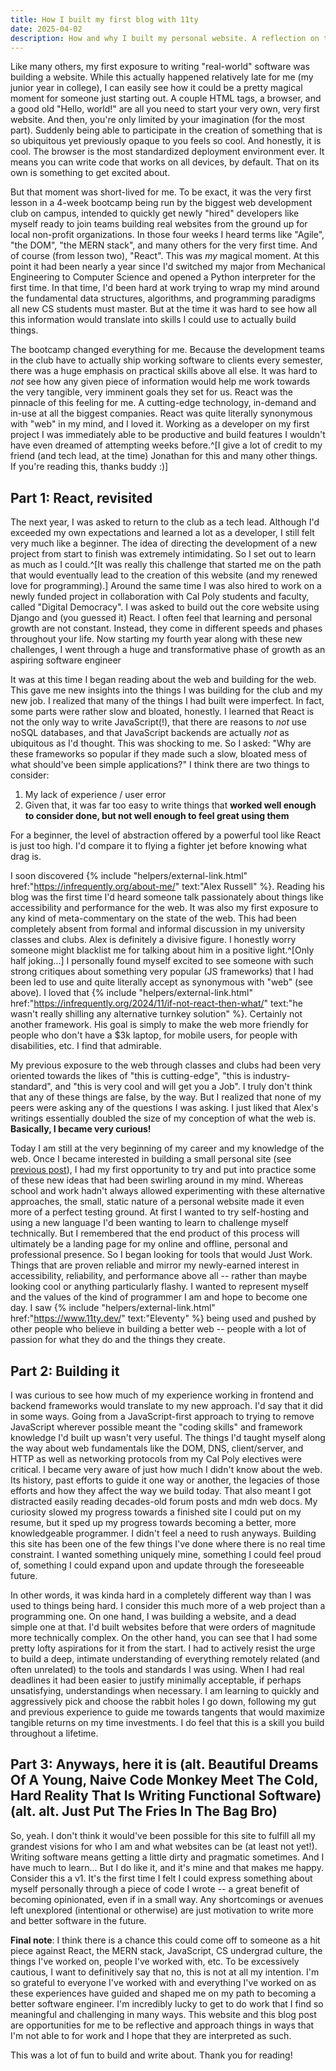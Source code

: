 ```yaml
---
title: How I built my first blog with 11ty
date: 2025-04-02
description: How and why I built my personal website. A reflection on the process and all the choices I made, intentional or otherwise.
---
```


Like many others, my first exposure to writing "real-world" software was building a website. While this actually happened relatively late for me (my junior year in college), I can easily see how it could be a pretty magical moment for someone just starting out. A couple HTML tags, a browser, and a good old "Hello, world!" are all you need to start your very own, very first website. And then, you're only limited by your imagination (for the most part). Suddenly being able to participate in the creation of something that is so ubiquitous yet previously opaque to you feels so cool. And honestly, it is cool. The browser is the most standardized deployment environment ever. It means you can write code that works on all devices, by default. That on its own is something to get excited about.

But that moment was short-lived for me. To be exact, it was the very first lesson in a 4-week bootcamp being run by the biggest web development club on campus, intended to quickly get newly "hired" developers like myself ready to join teams building real websites from the ground up for local non-profit organizations. In those four weeks I heard terms like "Agile", "the DOM", "the MERN stack", and many others for the very first time. And of course (from lesson two), "React". This was _my_ magical moment. At this point it had been nearly a year since I'd switched my major from Mechanical Engineering to Computer Science and opened a Python interpreter for the first time. In that time, I'd been hard at work trying to wrap my mind around the fundamental data structures, algorithms, and programming paradigms all new CS students must master. But at the time it was hard to see how all this information would translate into skills I could use to actually build things.

The bootcamp changed everything for me. Because the development teams in the club have to actually ship working software to clients every semester, there was a huge emphasis on practical skills above all else. It was hard to _not_ see how any given piece of information would help me work towards the very tangible, very imminent goals they set for us. React was the pinnacle of this feeling for me. A cutting-edge technology, in-demand and in-use at all the biggest companies. React was quite literally synonymous with "web" in my mind, and I loved it. Working as a developer on my first project I was immediately able to be productive and build features I wouldn't have even dreamed of attempting weeks before.^[I give a lot of credit to my friend (and tech lead, at the time) Jonathan for this and many other things. If you're reading this, thanks buddy :)]

## Part 1: React, revisited

The next year, I was asked to return to the club as a tech lead. Although I'd exceeded my own expectations and learned a lot as a developer, I still felt very much like a beginner. The idea of directing the development of a new project from start to finish was extremely intimidating. So I set out to learn as much as I could.^[It was really this challenge that started me on the path that would eventually lead to the creation of this website (and my renewed love for programming).] Around the same time I was also hired to work on a newly funded project in collaboration with Cal Poly students and faculty, called "Digital Democracy". I was asked to build out the core website using Django and (you guessed it) React. I often feel that learning and personal growth are not constant. Instead, they come in different speeds and phases throughout your life. Now starting my fourth year along with these new challenges, I went through a huge and transformative phase of growth as an aspiring software engineer

It was at this time I began reading about the web and building for the web. This gave me new insights into the things I was building for the club and my new job. I realized that many of the things I had built were imperfect. In fact, some parts were rather slow and bloated, honestly. I learned that React is not the only way to write JavaScript(!), that there are reasons to _not_ use noSQL databases, and that JavaScript backends are actually _not_ as ubiquitous as I'd thought. This was shocking to me. So I asked: "Why are these frameworks so popular if they made such a slow, bloated mess of what should've been simple applications?" I think there are two things to consider:
1. My lack of experience / user error
2. Given that, it was far too easy to write things that **worked well enough to consider done, but not well enough to feel great using them**

For a beginner, the level of abstraction offered by a powerful tool like React is just too high. I'd compare it to flying a fighter jet before knowing what drag is.

I soon discovered {% include "helpers/external-link.html" href:"https://infrequently.org/about-me/" text:"Alex Russell" %}. Reading his blog was the first time I'd heard someone talk passionately about things like accessibility and performance for the web. It was also my first exposure to any kind of meta-commentary on the state of the web. This had been completely absent from formal and informal discussion in my university classes and clubs. Alex is definitely a divisive figure. I honestly worry someone might blacklist me for talking about him in a positive light.^[Only half joking...] I personally found myself excited to see someone with such strong critiques about something very popular (JS frameworks) that I had been led to use and quite literally accept as synonymous with "web" (see above).
I loved that {% include "helpers/external-link.html" href:"https://infrequently.org/2024/11/if-not-react-then-what/" text:"he wasn't really shilling any alternative turnkey solution" %}. Certainly not another framework. His goal is simply to make the web more friendly for people who don't have a $3k laptop, for mobile users, for people with disabilities, etc. I find that admirable.

My previous exposure to the web through classes and clubs had been very oriented towards the likes of "this is cutting-edge", "this is industry-standard", and "this is very cool and will get you a Job". I truly don't think that any of these things are false, by the way. But I realized that none of my peers were asking any of the questions I was asking. I just liked that Alex's writings essentially doubled the size of my conception of what the web is. **Basically, I became very curious!**

Today I am still at the very beginning of my career and my knowledge of the web. Once I became interested in building a small personal site (see [previous post](/blog/collecting-and-hobbies/)), I had my first opportunity to try and put into practice some of these new ideas that had been swirling around in my mind. Whereas school and work hadn't always allowed experimenting with these alternative approaches, the small, static nature of a personal website made it even more of a perfect testing ground. At first I wanted to try self-hosting and using a new language I'd been wanting to learn to challenge myself technically. But I remembered that the end product of this process will ultimately be a landing page for my online and offline, personal and professional presence. So I began looking for tools that would Just Work. Things that are proven reliable and mirror my newly-earned interest in accessibility, reliability, and performance above all -- rather than maybe looking cool or anything particularly flashy. I wanted to represent myself and the values of the kind of programmer I am and hope to become one day. I saw {% include "helpers/external-link.html" href:"https://www.11ty.dev/" text:"Eleventy" %} being used and pushed by other people who believe in building a better web -- people with a lot of passion for what they do and the things they create.

## Part 2: Building it

I was curious to see how much of my experience working in frontend and backend frameworks would translate to my new approach. I'd say that it did in some ways. Going from a JavaScript-first approach to trying to remove JavaScript wherever possible meant the "coding skills" and framework knowledge I'd built up wasn't very useful. The things I'd taught myself along the way about web fundamentals like the DOM, DNS, client/server, and HTTP as well as networking protocols from my Cal Poly electives were critical. I became very aware of just how much I didn't know about the web. Its history, past efforts to guide it one way or another, the legacies of those efforts and how they affect the way we build today. That also meant I got distracted easily reading decades-old forum posts and mdn web docs. My curiosity slowed my progress towards a finished site I could put on my resume, but it sped up my progress towards becoming a better, more knowledgeable programmer. I didn't feel a need to rush anyways. Building this site has been one of the few things I've done where there is no real time constraint. I wanted something uniquely mine, something I could feel proud of, something I could expand upon and update through the foreseeable future.

In other words, it was kinda hard in a completely different way than I was used to things being hard. I consider this much more of a web project than a programming one. On one hand, I was building a website, and a dead simple one at that. I'd built websites before that were orders of magnitude more technically complex. On the other hand, you can see that I had some pretty lofty aspirations for it from the start. I had to actively resist the urge to build a deep, intimate understanding of everything remotely related (and often unrelated) to the tools and standards I was using. When I had real deadlines it had been easier to justify minimally acceptable, if perhaps unsatisfying, understandings when necessary. I am learning to quickly and aggressively pick and choose the rabbit holes I go down, following my gut and previous experience to guide me towards tangents that would maximize tangible returns on my time investments. I do feel that this is a skill you build throughout a lifetime.

## Part 3: Anyways, here it is (alt. Beautiful Dreams Of A Young, Naive Code Monkey Meet The Cold, Hard Reality That Is Writing Functional Software) (alt. alt. Just Put The Fries In The Bag Bro)
So, yeah. I don't think it would've been possible for this site to fulfill all my grandest visions for who I am and what websites can be (at least not yet!). Writing software means getting a little dirty and pragmatic sometimes. And I have much to learn... But I do like it, and it's mine and that makes me happy. Consider this a v1. It's the first time I felt I could express something about myself personally through a piece of code I wrote -- a great benefit of becoming opinionated, even if in a small way. Any shortcomings or avenues left unexplored (intentional or otherwise) are just motivation to write more and better software in the future.

**Final note**: I think there is a chance this could come off to someone as a hit piece against React, the MERN stack, JavaScript, CS undergrad culture, the things I've worked on, people I've worked with, etc. To be excessively cautious, I want to definitively say that no, this is not at all my intention. I'm so grateful to everyone I've worked with and everything I've worked on as these experiences have guided and shaped me on my path to becoming a better software engineer. I'm incredibly lucky to get to do work that I find so meaningful and challenging in many ways. This website and this blog post are opportunities for me to be reflective and approach things in ways that I'm not able to for work and I hope that they are interpreted as such.

This was a lot of fun to build and write about. Thank you for reading!